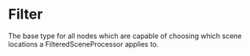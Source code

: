 # Filter

The base type for all nodes which are capable of choosing which
scene locations a FilteredSceneProcessor applies to.

